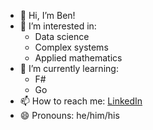 - 👋 Hi, I’m Ben!
- 👀 I’m interested in:
  - Data science
  - Complex systems
  - Applied mathematics
- 🌱 I’m currently learning:
  - F#
  - Go
- 📫 How to reach me: [LinkedIn](https://www.linkedin.com/in/benjamin-n-58a542280/)
- 😄 Pronouns: he/him/his

<!---
- 💞️ I’m looking to collaborate on ...

BenJNicholson/BenJNicholson is a ✨ special ✨ repository because its `README.md` (this file) appears on your GitHub profile.
You can click the Preview link to take a look at your changes.
--->
